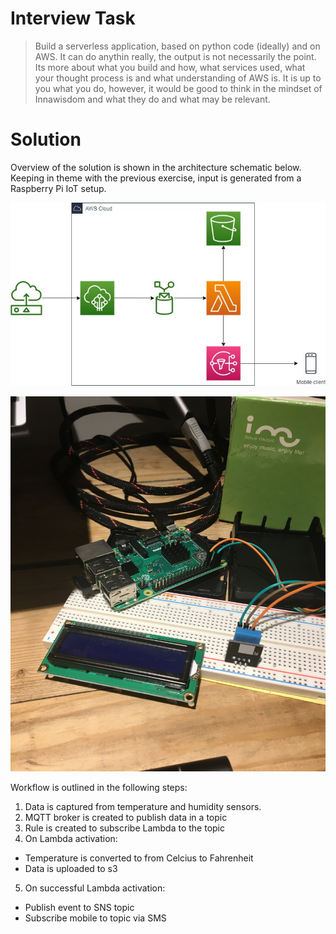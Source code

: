 # Interview Task
> Build a serverless application, based on python code (ideally) and on
> AWS. It can do anythin really, the output is not necessarily the point.
> Its more about what you build and how, what services used, what your
> thought process is and what understanding of AWS is. It is up to you
> what you do, however, it would be good to think in the mindset of 
> Innawisdom and what they do and what may be relevant.

# Solution
Overview of the solution is shown in the architecture schematic below.
Keeping in theme with the previous exercise, input is generated from a 
Raspberry Pi IoT setup.

![alt text](/images/iot_arch.jpg)

<img src="/images/iot_setup.jpg" width="600" height="600" />

Workflow is outlined in the following steps:
1. Data is captured from temperature and humidity sensors.
2. MQTT broker is created to publish data in a topic
3. Rule is created to subscribe Lambda to the topic
4. On Lambda activation:
  * Temperature is converted to from Celcius to Fahrenheit
  * Data is uploaded to s3
5. On successful Lambda activation:
  * Publish event to SNS topic
  * Subscribe mobile to topic via SMS


